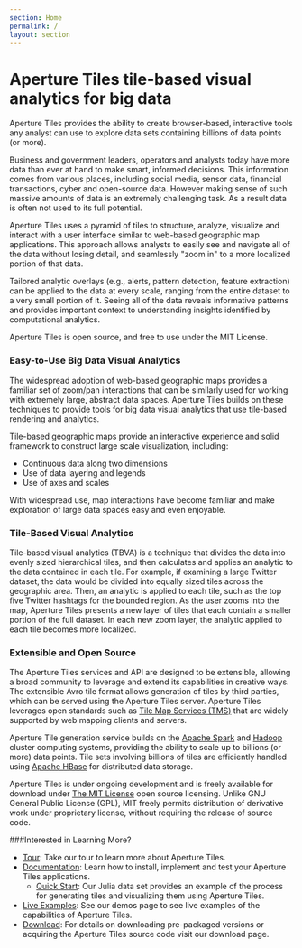 ```yaml
---
section: Home
permalink: /
layout: section
---
```


Aperture Tiles <span class="tagline">tile-based visual analytics for big data</span>
=======================================================

Aperture Tiles provides the ability to create browser-based, interactive tools any analyst can use to explore data sets containing billions of data points (or more). 
 
Business and government leaders, operators and analysts today have more data than ever at hand to make smart, informed decisions. This information comes from various places, including social media, sensor data, financial transactions, cyber and open-source data. However making sense of such massive amounts of data is an extremely challenging task. As a result data is often not used to its full potential.
 
Aperture Tiles uses a pyramid of tiles to structure, analyze, visualize and interact with a user interface similar to web-based geographic map applications. This approach allows analysts to easily see and navigate all of the data without losing detail, and seamlessly "zoom in" to a more localized portion of that data.
 
Tailored analytic overlays (e.g., alerts, pattern detection, feature extraction) can be applied to the data at every scale, ranging from the entire dataset to a very small portion of it. Seeing all of the data reveals informative patterns and provides important context to understanding insights identified by computational analytics. 

Aperture Tiles is open source, and free to use under the MIT License. 

### Easy-to-Use Big Data Visual Analytics

The widespread adoption of web-based geographic maps provides a familiar set of zoom/pan interactions that can be similarly used for working with extremely large, abstract data spaces. Aperture Tiles builds on these techniques to provide tools for big data visual analytics that use tile-based rendering and analytics. 

Tile-based geographic maps provide an interactive experience and solid framework to construct large scale visualization, including:

* Continuous data along two dimensions
* Use of data layering and legends
* Use of axes and scales

With widespread use, map interactions have become familiar and make exploration of large data spaces easy and even enjoyable.

### Tile-Based Visual Analytics

Tile-based visual analytics (TBVA) is a technique that divides the data into evenly sized hierarchical tiles, and then calculates and applies an analytic to the data contained in each tile. For example, if examining a large Twitter dataset, the data would be divided into equally sized tiles across the geographic area.  Then, an analytic is applied to each tile, such as the top five Twitter hashtags for the bounded region. As the user zooms into the map, Aperture Tiles presents a new layer of tiles that each contain a smaller portion of the full dataset.  In each new zoom layer, the analytic applied to each tile becomes more localized.

### Extensible and Open Source

The Aperture Tiles services and API are designed to be extensible, allowing a broad community to leverage and extend its capabilities in creative ways. The extensible Avro tile format allows generation of tiles by third parties, which can be served using the Aperture Tiles server. Aperture Tiles leverages open standards such as [Tile Map Services (TMS)](http://en.wikipedia.org/wiki/Tile_Map_Service) that are widely supported by web mapping clients and servers.

Aperture Tile generation service builds on the [Apache Spark](http://spark.incubator.apache.org/) and [Hadoop](http://hadoop.apache.org/) cluster computing systems, providing the ability to scale up to billions (or more) data points. Tile sets involving billions of tiles are efficiently handled using [Apache HBase](http://hbase.apache.org/) for distributed data storage.

Aperture Tiles is under ongoing development and is freely available for download under [The MIT License](http://www.opensource.org/licenses/MIT) open source licensing. Unlike GNU General Public License (GPL), MIT freely permits distribution of derivative work under proprietary license, without requiring the release of source code.

###Interested in Learning More?

* [Tour](tour/): Take our tour to learn more about Aperture Tiles.
* [Documentation](docs/development/how-to/quickstart/): Learn how to install, implement and test your Aperture Tiles applications.
	* [Quick Start](docs/development/how-to/quickstart/): Our Julia data set provides an example of the process for generating tiles and visualizing them using Aperture Tiles.
* [Live Examples](demos/): See our demos page to see live examples of the capabilities of Aperture Tiles.
* [Download](download/): For details on downloading pre-packaged versions or acquiring the Aperture Tiles source code visit our download page.